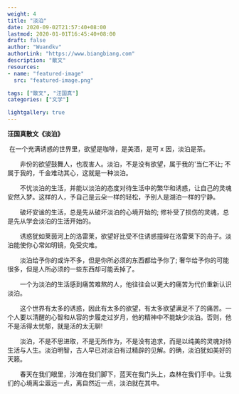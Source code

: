 ```yaml
---
weight: 4
title: "淡泊"
date: 2020-09-02T21:57:40+08:00
lastmod: 2020-01-01T16:45:40+08:00
draft: false
author: "Wuandkv"
authorLink: "https://www.biangbiang.com"
description: "散文"
resources:
- name: "featured-image"
  src: "featured-image.png"

tags: ["散文", "汪国真"]
categories: ["文学"]

lightgallery: true
---
```


**汪国真散文《淡泊》**

<!--more-->

​		在一个充满诱惑的世界里，欲望是咖啡，是美酒，是可 x 因，淡泊是茶。

　　非份的欲望鼓舞人，也戕害人。淡泊，不是没有欲望，属于我的'当仁不让; 不属于我的，千金难动其心，这就是一种淡泊。

　　不忧淡泊的生活，并能以淡泊的态度对待生活中的繁华和诱惑，让自己的灵魂安然入梦。这样的人，予自己是云朵一样的轻松，予别人是湖泊一样的宁静。

　　破坏安谧的生活，总是先从破坏淡泊的心境开始的; 修补受了损伤的灵魂，总是先从学会淡泊的生活开始的。

　　诱惑犹如莱茵河上的洛雷莱，欲望好比受不住诱惑撞碎在洛雷莱下的舟子。淡泊能使你心常如明镜，免受灾难。

　　淡泊给予你的或许不多，但是你所必须的东西都给予你了; 奢华给予你的可能很多，但是人所必须的一些东西却可能丢掉了。

　　一个为淡泊的生活感到痛苦难熬的人，他往往会以更大的痛苦为代价重新认识淡泊。

　　这个世界有太多的诱惑，因此有太多的欲望，有太多欲望满足不了的痛苦。一个人要以清醒的心智和从容的步履走过岁月，他的精神中不能缺少淡泊。否则，他不是活得太忧郁，就是活的太无聊!

　　淡泊，不是不思进取，不是无所作为，不是没有追求，而是以纯美的灵魂对待生活与人生。淡泊明智，古人早已对淡泊有过精辟的见解。的确，淡泊犹如美好的天籁。

　　春天在我们眼里，沙滩在我们脚下，蓝天在我门头上，森林在我们手中。让我们的心境离尘嚣远一点，离自然近一点，淡泊就在其中。
